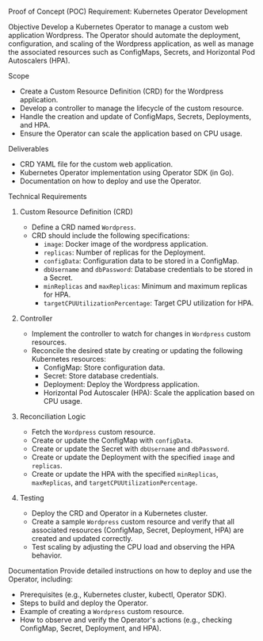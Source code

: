 Proof of Concept (POC) Requirement: Kubernetes Operator Development
 
Objective
Develop a Kubernetes Operator to manage a custom web application Wordpress. The Operator should automate the deployment, configuration, and scaling of the Wordpress application, as well as manage the associated resources such as ConfigMaps, Secrets, and Horizontal Pod Autoscalers (HPA).
 
Scope
- Create a Custom Resource Definition (CRD) for the Wordpress application.
- Develop a controller to manage the lifecycle of the custom resource.
- Handle the creation and update of ConfigMaps, Secrets, Deployments, and HPA.
- Ensure the Operator can scale the application based on CPU usage.
 
Deliverables
- CRD YAML file for the custom web application.
- Kubernetes Operator implementation using Operator SDK (in Go).
- Documentation on how to deploy and use the Operator.
 
Technical Requirements
 
1. Custom Resource Definition (CRD)
   - Define a CRD named `Wordpress`.
   - CRD should include the following specifications:
     - `image`: Docker image of the wordpress application.
     - `replicas`: Number of replicas for the Deployment.
     - `configData`: Configuration data to be stored in a ConfigMap.
     - `dbUsername` and `dbPassword`: Database credentials to be stored in a Secret.
     - `minReplicas` and `maxReplicas`: Minimum and maximum replicas for HPA.
     - `targetCPUUtilizationPercentage`: Target CPU utilization for HPA.
 
2. Controller
   - Implement the controller to watch for changes in `Wordpress` custom resources.
   - Reconcile the desired state by creating or updating the following Kubernetes resources:
     - ConfigMap: Store configuration data.
     - Secret: Store database credentials.
     - Deployment: Deploy the Wordpress application.
     - Horizontal Pod Autoscaler (HPA): Scale the application based on CPU usage.
 
3. Reconciliation Logic
   - Fetch the `Wordpress` custom resource.
   - Create or update the ConfigMap with `configData`.
   - Create or update the Secret with `dbUsername` and `dbPassword`.
   - Create or update the Deployment with the specified `image` and `replicas`.
   - Create or update the HPA with the specified `minReplicas`, `maxReplicas`, and `targetCPUUtilizationPercentage`.
 
4. Testing
   - Deploy the CRD and Operator in a Kubernetes cluster.
   - Create a sample `Wordpress` custom resource and verify that all associated resources (ConfigMap, Secret, Deployment, HPA) are created and updated correctly.
   - Test scaling by adjusting the CPU load and observing the HPA behavior.
 
Documentation
Provide detailed instructions on how to deploy and use the Operator, including:
 
- Prerequisites (e.g., Kubernetes cluster, kubectl, Operator SDK).
- Steps to build and deploy the Operator.
- Example of creating a `Wordpress` custom resource.
- How to observe and verify the Operator's actions (e.g., checking ConfigMap, Secret, Deployment, and HPA).